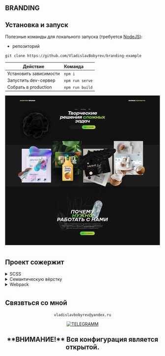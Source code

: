 ## BRANDING


## Установка и запуск

Полезные команды для локального запуска
(требуется [NodeJS](https://nodejs.org)):

-  репозиторий

```
git clone https://github.com/VladislavBobyrev/branding-example
```

| Действие               | Команда         |
|------------------------|:----------------|
| Установить зависимости | `npm i`         |
| Запустить dev-сервер   | `npm run serve` |
| Собрать в production   | `npm run build` |


<div align="left">

![Lax 2.0 Gif](./readme/readme.jpg)

#

## Проект сожержит

<details>
  <summary>SCSS</summary>
 
  [Что это?](https://sass-scss.ru/)

</details>

<details>
  <summary>Семантическую вёрстку</summary>
 
  [Что это?](https://htmlacademy.ru/blog/articles/semantics)

     Подход к разметке, который опирается не на содержание сайта, а на смысловое предназначение каждого блока и логическую структуру документа. Даже в этой статье есть заголовки разных уровней — это помогает читателю выстроить в голове структуру документа. Так и на странице сайта — только читатели будут немного другими.

</details>
<details>
  <summary>Webpack</summary>
 
  [Что это?](https://webpack.js.org/) 
 
    По умолчанию [localhost:8080](http://localhost:8080).
</details>


#

## Связвться со мной

<div align='center'> 
 
 ```
vladislavbobyrev@yandex.ru
```
 
 [![TELEGRAMM](https://img.shields.io/badge/telegramm-4285F4?style=for-the-badge&logo=read-the-docs&logoColor=white)](https://t.me/VladislavBobyrev)

 </div>
 
<div align="center">
  <h2>**ВНИМАНИЕ!**  Вся конфигурация является открытой. </h2>
 
</div>